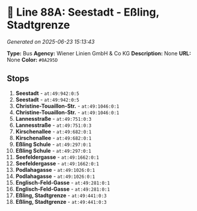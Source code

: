 # 🚌 Line 88A: Seestadt - Eßling, Stadtgrenze

*Generated on 2025-06-23 15:13:43*

**Type:** Bus
**Agency:** Wiener Linien GmbH & Co KG
**Description:** None
**URL:** None
**Color:** `#0A295D`

## Stops

1. **Seestadt** - `at:49:942:0:5`
2. **Seestadt** - `at:49:942:0:5`
3. **Christine-Touaillon-Str.** - `at:49:1046:0:1`
4. **Christine-Touaillon-Str.** - `at:49:1046:0:1`
5. **Lannesstraße** - `at:49:751:0:3`
6. **Lannesstraße** - `at:49:751:0:3`
7. **Kirschenallee** - `at:49:682:0:1`
8. **Kirschenallee** - `at:49:682:0:1`
9. **Eßling Schule** - `at:49:297:0:1`
10. **Eßling Schule** - `at:49:297:0:1`
11. **Seefeldergasse** - `at:49:1662:0:1`
12. **Seefeldergasse** - `at:49:1662:0:1`
13. **Podlahagasse** - `at:49:1026:0:1`
14. **Podlahagasse** - `at:49:1026:0:1`
15. **Englisch-Feld-Gasse** - `at:49:281:0:1`
16. **Englisch-Feld-Gasse** - `at:49:281:0:1`
17. **Eßling, Stadtgrenze** - `at:49:441:0:3`
18. **Eßling, Stadtgrenze** - `at:49:441:0:3`